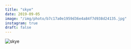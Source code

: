 ```yaml
---
title: "skye"
date: 2019-09-05
image: "/img/photo/b7c17a0e1959d36e4a84f7d938d24135.jpg"
instagram: true
draft: false
---
```


![skye](/img/photo/b7c17a0e1959d36e4a84f7d938d24135.jpg)
